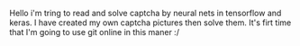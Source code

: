 Hello i'm tring to read and solve captcha by neural nets in tensorflow and keras.
I have created my own captcha pictures then solve them.
It's firt time that I'm going to use git online in this maner :/